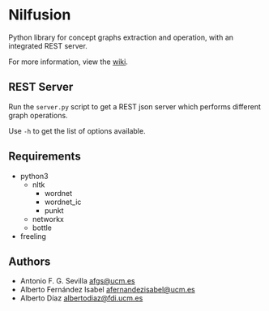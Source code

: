 Nilfusion
=========

Python library for concept graphs extraction and operation, with an integrated
REST server.

For more information, view the [wiki](https://gitlab.com/Nil102/nilfusion/wikis/home).


REST Server
-----------
Run the `server.py` script to get a REST json server which performs different
graph operations.

Use `-h` to get the list of options available.


Requirements
------------
- python3
  - nltk
    - wordnet
    - wordnet_ic
    - punkt
  - networkx
  - bottle
- freeling


Authors
-------
- Antonio F. G. Sevilla <afgs@ucm.es>
- Alberto Fernández Isabel <afernandezisabel@ucm.es>
- Alberto Díaz <albertodiaz@fdi.ucm.es>
